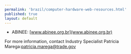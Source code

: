 ```yaml
---
permalink: 'brazil/computer-hardware-web-resources.html'
published: true
layout: default
---
```

* ABINEE: [www.abinee.org.br](www.abinee.org.br)

For more information, contact Industry Specialist Patricia Marega:[patricia.marega@trade.gov](mailto:patricia.marega@trade.gov)
